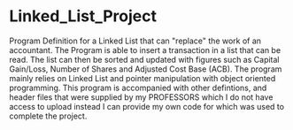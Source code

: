 # Linked_List_Project

Program Definition for a Linked List that can "replace" the work of an accountant. The Program is able to insert a transaction in a list that can be read. The list can then be sorted and updated with figures such as Capital Gain/Loss, Number of Shares and Adjusted Cost Base (ACB). The program mainly relies on Linked List and pointer manipulation with object oriented programming. 
This program is accompanied with other defintions, and header files that were supplied by my PROFESSORS which I do not have access to upload instead I can provide my own code for which was used to complete the project.
